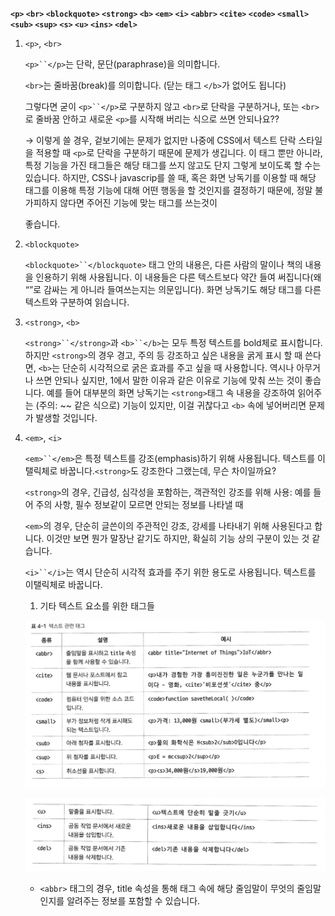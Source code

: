 **`<p>`    `<br>`    `<blockquote>`    `<strong>`    `<b>`    `<em>`    `<i>`    `<abbr>`    `<cite>`    `<code>`    `<small>`    `<sub>`    `<sup>`    `<s>`    `<u>`    `<ins>`    `<del>`**

1. `<p>`, `<br>`
    
    `<p>``</p>`는 단락, 문단(paraphrase)을 의미합니다. 
    
    `<br>`는 줄바꿈(break)를 의미합니다. (닫는 태그 `</b>`가 없어도 됩니다)
    
    그렇다면 굳이 `<p>``</p>`로 구분하지 않고 `<br>`로 단락을 구분하거나, 또는 `<br>`로 줄바꿈 안하고 새로운 `<p>`를 시작해 버리는 식으로 쓰면 안되나요??
    
    → 이렇게 쓸 경우, 겉보기에는 문제가 없지만 나중에 CSS에서 텍스트 단락 스타일을 적용할 때 `<p>`로 단락을 구분하기 때문에 문제가 생깁니다. 이 태그 뿐만 아니라, 특정 기능을 가진 태그들은 해당 태그를 쓰지 않고도 단지 그렇게 보이도록 할 수는 있습니다. 하지만, CSS나 javascrip를 쓸 때, 혹은 화면 낭독기를 이용할 때 해당 태그를 이용해 특정 기능에 대해 어떤 행동을 할 것인지를 결정하기 때문에, 정말 불가피하지 않다면 주어진 기능에 맞는 태그를 쓰는것이
    
    좋습니다.

2. `<blockquote>`
    
    `<blockquote>``</blockquote>` 태그 안의 내용은, 다른 사람의 말이나 책의 내용을 인용하기 위해 사용됩니다. 이 내용들은 다른 텍스트보다 약간 들여 써집니다(왜 “”로 감싸는 게 아니라 들여쓰는지는 의문입니다). 화면 낭독기도 해당 태그를 다른 텍스트와 구분하여 읽습니다.

3. `<strong>`, `<b>`
    
    `<strong>``</strong>`과 `<b>``</b>`는 모두 특정 텍스트를 bold체로 표시합니다. 하지만 `<strong>`의 경우 경고, 주의 등 강조하고 싶은 내용을 굵게 표시 할 때 쓴다면, `<b>`는 단순히 시각적으로 굵은 효과를 주고 싶을 때 사용합니다. 역시나 아무거나 쓰면 안되나 싶지만, 1에서 말한 이유과 같은 이유로 기능에 맞춰 쓰는 것이 좋습니다. 예를 들어 대부분의 화면 낭독기는 `<strong>`태그 속 내용을 강조하여 읽어주는 (주의: ~~ 같은 식으로) 기능이 있지만, 이걸 귀찮다고 `<b>` 속에 넣어버리면 문제가 발생할 것입니다.

4. `<em>`, `<i>`
    
    `<em>``</em>`은 특정 텍스트를 강조(emphasis)하기 위해 사용됩니다. 텍스트를 이탤릭체로 바꿉니다.`<strong>`도 강조한다 그랬는데, 무슨 차이일까요? 
    
    `<strong>`의 경우, 긴급성, 심각성을 포함하는, 객관적인 강조를 위해 사용: 예를 들어 주의 사항, 필수 정보같이 모르면 안되는 정보를 나타낼 때
    
    `<em>`의 경우, 단순히 글쓴이의 주관적인 강조, 강세를 나타내기 위해 사용된다고 합니다. 이것만 보면 뭔가 말장난 같기도 하지만, 확실히 기능 상의 구분이 있는 것 같습니다.
    
    `<i>``</i>`는 역시 단순히 시각적 효과를 주기 위한 용도로 사용됩니다. 텍스트를 이탤릭체로 바꿉니다.
    
    1. 기타 텍스트 요소를 위한 태그들
    
    ![img10](./img/10.png)
    
    ![img11](./img/11.png)
    
    - `<abbr>` 태그의 경우, title 속성을 통해 태그 속에 해당 줄임말이 무엇의 줄임말인지를 알려주는 정보를 포함할 수 있습니다.